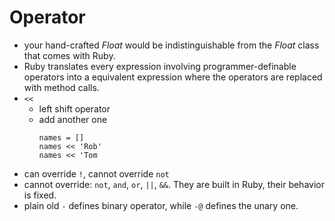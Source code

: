 # Operator
+ your hand-crafted *Float* would be indistinguishable from the *Float* class that comes with Ruby.
+ Ruby translates every expression involving programmer-definable operators into a equivalent expression where the operators are replaced with method calls.
+ `<<`
    + left shift operator
    + add another one
       ```
       names = []
       names << 'Rob'
       names << 'Tom
       ```
+ can override `!`, cannot override `not`
+ cannot override: `not`, `and`, `or`, `||`, `&&`. They are built in Ruby, their behavior is fixed.
+ plain old `-` defines binary operator, while `-@` defines the unary one. 
